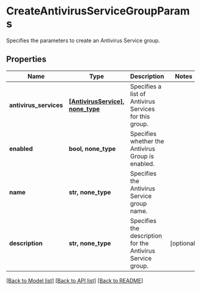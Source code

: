 # CreateAntivirusServiceGroupParams

Specifies the parameters to create an Antivirus Service group.

## Properties
Name | Type | Description | Notes
------------ | ------------- | ------------- | -------------
**antivirus_services** | [**[AntivirusService], none_type**](AntivirusService.md) | Specifies a list of Antivirus Services for this group. | 
**enabled** | **bool, none_type** | Specifies whether the Antivirus Group is enabled. | 
**name** | **str, none_type** | Specifies the Antivirus Service group name. | 
**description** | **str, none_type** | Specifies the description for the Antivirus Service group. | [optional] 

[[Back to Model list]](../README.md#documentation-for-models) [[Back to API list]](../README.md#documentation-for-api-endpoints) [[Back to README]](../README.md)


